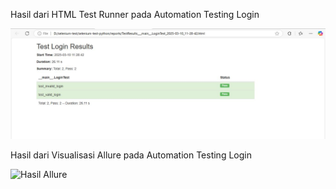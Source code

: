 <p>Hasil dari HTML Test Runner pada Automation Testing Login</p>
<img src="reports/test_login.jpg" alt="Hasil HTML Test Runner">
<br>
<p>Hasil dari Visualisasi Allure pada Automation Testing Login</p>
<img src="file:///D:/selenium-test/selenium-test-python/reports/test_login_allure.jpg" alt="Hasil Allure">

